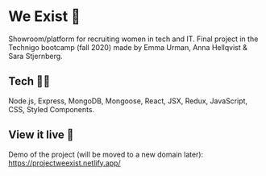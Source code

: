 # We Exist 👾
Showroom/platform for recruiting women in tech and IT.
Final project in the Technigo bootcamp (fall 2020) made by Emma Urman, Anna Hellqvist & Sara Stjernberg.

## Tech 👩‍💻
Node.js, Express, MongoDB, Mongoose, React, JSX, Redux, JavaScript, CSS, Styled Components.

## View it live 🚀
Demo of the project (will be moved to a new domain later): 
https://projectweexist.netlify.app/